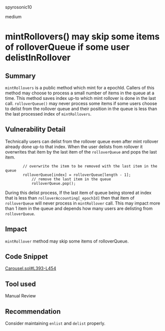 spyrosonic10

medium

# mintRollovers() may skip some items of rolloverQueue if some user delistInRollover

## Summary
`mintRollovers` is a public method which mint for a epochId.  Callers of this method may choose to process a small number of items in the queue at a time.  This method saves index up-to which mint rollover is done in the last call.  `rolloverQueue()` may  never process some items if some users choose to delist from the rollover queue and their position in the queue is less than the last processed index  of `mintRollovers`.

## Vulnerability Detail
Technically users can delist from the rollover queue even after mint rollover already done up-to that index.  When the user delists from rollover it overwrites that item by the last item of the `rolloverQueue` and pops the last item.
```solidity
       	// overwrite the item to be removed with the last item in the queue
       	rolloverQueue[index] = rolloverQueue[length - 1];
        	// remove the last item in the queue
        	rolloverQueue.pop();
```
During this delist process, If the last item of queue being stored at index that is less than `rolloverAccounting[_epochId]` then that item of `rolloverQueue` will never process in `mintRollover` call. This may impact more than 1 item in the queue and depends how many users are delisting from `rolloverQueue`.

## Impact
`mintRollover` method may skip some items of rolloverQueue.  

## Code Snippet
[Carousel.sol#L393-L454](https://github.com/sherlock-audit/2023-03-Y2K/blob/main/Earthquake/src/v2/Carousel/Carousel.sol#L393-L454)


## Tool used

Manual Review

## Recommendation
Consider maintaining `enlist` and `delist` properly.

